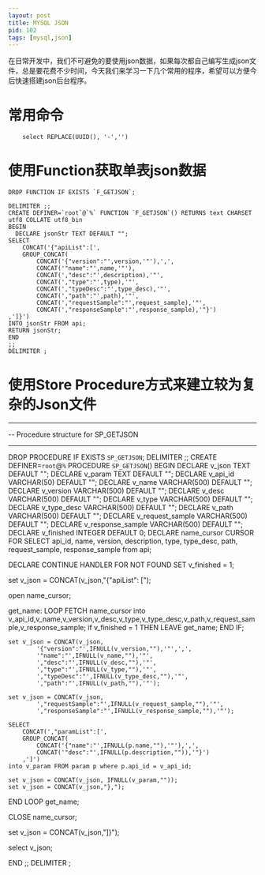 ```yaml
---
layout: post
title: MYSQL JSON
pid: 102
tags: [mysql,json]
---
```


在日常开发中，我们不可避免的要使用json数据，如果每次都自己编写生成json文件，总是要花费不少时间，今天我们来学习一下几个常用的程序，希望可以方便今后快速搭建json后台程序。

# 常用命令

        select REPLACE(UUID(), '-','')


# 使用Function获取单表json数据
	
	DROP FUNCTION IF EXISTS `F_GETJSON`;
	
	DELIMITER ;;
	CREATE DEFINER=`root`@`%` FUNCTION `F_GETJSON`() RETURNS text CHARSET utf8 COLLATE utf8_bin
	BEGIN
	  DECLARE jsonStr TEXT DEFAULT "";
	SELECT
		CONCAT('{"apiList":[',
		GROUP_CONCAT(
			CONCAT('{"version":"',version,'"'),',',
			CONCAT('"name":"',name,'"'),
			CONCAT(',"desc":"',description),'"',
			CONCAT(',"type":"',type),'"',
			CONCAT(',"typeDesc":"',type_desc),'"',
			CONCAT(',"path":"',path),'"',
			CONCAT(',"requestSample":"',request_sample),'"',
			CONCAT(',"responseSample":"',response_sample),'"}')
	,']}')
	INTO jsonStr FROM api;
	RETURN jsonStr;
	END
	;;
	DELIMITER ;


# 使用Store Procedure方式来建立较为复杂的Json文件

-- ----------------------------
-- Procedure structure for SP_GETJSON
-- ----------------------------
DROP PROCEDURE IF EXISTS `SP_GETJSON`;
DELIMITER ;;
CREATE DEFINER=`root`@`%` PROCEDURE `SP_GETJSON`()
BEGIN
DECLARE v_json TEXT DEFAULT "";
DECLARE v_param TEXT DEFAULT "";
DECLARE v_api_id VARCHAR(50) DEFAULT "";
DECLARE v_name VARCHAR(500) DEFAULT "";
DECLARE v_version VARCHAR(500) DEFAULT "";
DECLARE v_desc VARCHAR(500) DEFAULT "";
DECLARE v_type VARCHAR(500) DEFAULT "";
DECLARE v_type_desc VARCHAR(500) DEFAULT "";
DECLARE v_path VARCHAR(500) DEFAULT "";
DECLARE v_request_sample VARCHAR(500) DEFAULT "";
DECLARE v_response_sample VARCHAR(500) DEFAULT "";
DECLARE v_finished INTEGER DEFAULT 0;
DECLARE name_cursor CURSOR FOR 
SELECT api_id, name, version, description, type, type_desc, path, request_sample, response_sample from api;

DECLARE CONTINUE HANDLER 
	FOR NOT FOUND SET v_finished = 1;

set v_json = CONCAT(v_json,"{\"apiList\": [");

open name_cursor;

get_name: LOOP
	FETCH name_cursor into v_api_id,v_name,v_version,v_desc,v_type,v_type_desc,v_path,v_request_sample,v_response_sample;
	if v_finished = 1 THEN
	LEAVE get_name;
	END IF;

	set v_json = CONCAT(v_json,
			'{"version":"',IFNULL(v_version,""),'"',',',
			'"name":"',IFNULL(v_name,""),'"',
			',"desc":"',IFNULL(v_desc,""),'"',
			',"type":"',IFNULL(v_type,""),'"',
			',"typeDesc":"',IFNULL(v_type_desc,""),'"',
			',"path":"',IFNULL(v_path,""),'"');

	set v_json = CONCAT(v_json,
			',"requestSample":"',IFNULL(v_request_sample,""),'"',
			',"responseSample":"',IFNULL(v_response_sample,""),'"');

	SELECT
		CONCAT(',"paramList":[',
		GROUP_CONCAT(
			CONCAT('{"name":"',IFNULL(p.name,""),'"'),',',
			CONCAT('"desc":"',IFNULL(p.description,"")),'"}')
		,']')
	into v_param FROM param p where p.api_id = v_api_id;

	set v_json = CONCAT(v_json, IFNULL(v_param,""));
	set v_json = CONCAT(v_json,"},");


END LOOP get_name;

CLOSE name_cursor;

set v_json = CONCAT(v_json,"]}");

select v_json;

END
;;
DELIMITER ;
